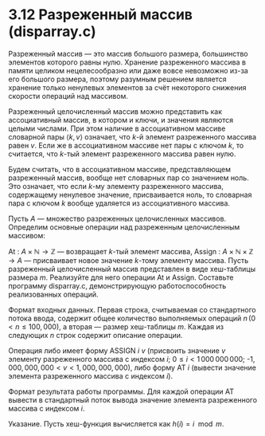 # 3.12 Разреженный массив (disparray.c)
Разреженный массив — это массив большого размера, большинство элементов которого равны нулю. Хранение разреженного массива в памяти целиком нецелесообразно или даже вовсе невозможно из-за его большого размера, поэтому разумным решением является хранение только ненулевых элементов за счёт некоторого снижения скорости операций над массивом.

Разреженный целочисленный массив можно представить как ассоциативный массив, в котором и ключи, и значения являются целыми числами. При этом наличие в ассоциативном массиве словарной пары $\langle k,v \rangle$ означает, что $k$-й элемент разреженного массива равен $v$. Если же в ассоциативном массиве нет пары с ключом $k$, то считается, что $k$-тый элемент разреженного массива равен нулю.

Будем считать, что в ассоциативном массиве, представляющем разреженный массив, вообще нет словарных пар со значением ноль. Это означает, что если $k$-му элементу разреженного массива, содержащему ненулевое значение, присваивается ноль, то словарная пара с ключом $k$ вообще удаляется из ассоциативного массива.

Пусть $A$ — множество разреженных целочисленных массивов. Определим основные операции над разреженным целочисленным массивом:

At : $A \times \mathbb{N} \to \mathbb{Z}$ — возвращает $k$-тый элемент массива,
Assign : $A \times \mathbb{N} \times \mathbb{Z} \to A$ — присваивает новое значение $k$-тому элементу массива.
Пусть разреженный целочисленный массив представлен в виде хеш-таблицы размера $m$. Реализуйте для него операции At и Assign. Составьте программу disparray.c, демонстрирующую работоспособность реализованных операций.

Формат входных данных. Первая строка, считываемая со стандартного потока ввода, содержит общее количество выполняемых операций $n\,(0 < n \le 100,000)$, а вторая — размер хеш-таблицы $m$. Каждая из следующих $n$ строк содержит описание операции.

Операция либо имеет форму ASSIGN $i$ $v$ (присвоить значение $v$ элементу разреженного массива с индексом $i$; $0 \le i < 1\,000\,000\,000$; -$1,000,000,000 < v < 1,000,000,000)$, либо форму AT $i$ (вывести значение элемента разреженного массива с индексом $i$).

Формат результата работы программы. Для каждой операции AT вывести в стандартный поток вывода значение элемента разреженного массива с индексом $i$.

Указание. Пусть хеш-функция вычисляется как $h(i)=i \mod m$.
